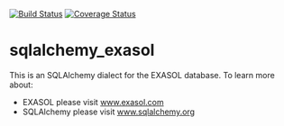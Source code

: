 [![Build Status](https://travis-ci.org/BY-jk/sqlalchemy_exasol.png?branch=master)](https://travis-ci.org/BY-jk/sqlalchemy_exasol) 
[![Coverage Status](https://coveralls.io/repos/BY-jk/sqlalchemy_exasol/badge.png?branch=master)](https://coveralls.io/r/BY-jk/sqlalchemy_exasol?branch=master)

# sqlalchemy_exasol

This is an SQLAlchemy dialect for the EXASOL database. To learn more about:

* EXASOL please visit www.exasol.com
* SQLAlchemy please visit www.sqlalchemy.org
